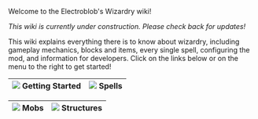 Welcome to the Electroblob's Wizardry wiki!

_This wiki is currently under construction. Please check back for updates!_

This wiki explains everything there is to know about wizardry, including gameplay mechanics, blocks and items, every single spell, configuring the mod, and information for developers. Click on the links below or on the menu to the right to get started!

| [![](https://media.forgecdn.net/attachments/202/409/2016-10-14_16.png)](https://github.com/Electroblob77/Wizardry/wiki/Getting-Started) Getting Started | [![](https://media.forgecdn.net/attachments/202/396/2016-10-14_16.png)](https://github.com/Electroblob77/Wizardry/wiki/Spells) Spells |
|---|---|

| [![](https://media.forgecdn.net/attachments/202/406/2017-01-16_20.png)](https://github.com/Electroblob77/Wizardry/wiki/Mobs) Mobs | [![](https://media.forgecdn.net/attachments/203/389/2017-04-29_18.png)](https://github.com/Electroblob77/Wizardry/wiki/Structures) Structures |
|---|---|